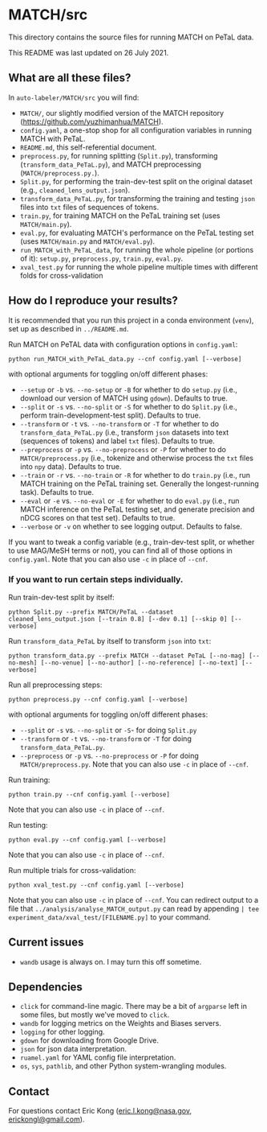 # MATCH/src

This directory contains the source files for running MATCH on PeTaL data.

This README was last updated on 26 July 2021.

## What are all these files?

In `auto-labeler/MATCH/src` you will find:
- `MATCH/`, our slightly modified version of the MATCH repository (https://github.com/yuzhimanhua/MATCH).
- `config.yaml`, a one-stop shop for all configuration variables in running MATCH with PeTaL.
- `README.md`, this self-referential document.
- `preprocess.py`, for running splitting (`Split.py`), transforming (`transform_data_PeTaL.py`), and MATCH preprocessing (`MATCH/preprocess.py.`).
- `Split.py`, for performing the train-dev-test split on the original dataset (e.g., `cleaned_lens_output.json`).
- `transform_data_PeTaL.py`, for transforming the training and testing `json` files into `txt` files of sequences of tokens.
- `train.py`, for training MATCH on the PeTaL training set (uses `MATCH/main.py`).
- `eval.py`, for evaluating MATCH's performance on the PeTaL testing set (uses `MATCH/main.py` and `MATCH/eval.py`).
- `run_MATCH_with_PeTaL_data`, for running the whole pipeline (or portions of it): `setup.py`, `preprocess.py`, `train.py`, `eval.py`.
- `xval_test.py` for running the whole pipeline multiple times with different folds for cross-validation

## How do I reproduce your results?

It is recommended that you run this project in a conda environment (`venv`), set up as described in `../README.md`.

Run MATCH on PeTAL data with configuration options in `config.yaml`:

```
python run_MATCH_with_PeTaL_data.py --cnf config.yaml [--verbose]
```
with optional arguments for toggling on/off different phases:
- `--setup` or `-b` vs. `--no-setup` or `-B` for whether to do `setup.py` (i.e., download our version of MATCH using `gdown`). Defaults to true.
- `--split` or `-s` vs. `--no-split` or `-S` for whether to do `Split.py` (i.e., perform train-development-test split). Defaults to true.
- `--transform` or `-t` vs. `--no-transform` or `-T` for whether to do `transform_data_PeTaL.py` (i.e., transform `json` datasets into text (sequences of tokens) and label `txt` files). Defaults to true.
- `--preprocess` or `-p` vs. `--no-preprocess` or `-P` for whether to do `MATCH/preprocess.py` (i.e., tokenize and otherwise process the `txt` files into `npy` data). Defaults to true.
- `--train` or `-r` vs. `--no-train` or `-R` for whether to do `train.py` (i.e., run MATCH training on the PeTaL training set. Generally the longest-running task). Defaults to true.
- `--eval` or `-e` vs. `--no-eval` or `-E` for whether to do `eval.py` (i.e., run MATCH inference on the PeTaL testing set, and generate precision and nDCG scores on that test set). Defaults to true.
- `--verbose` or `-v` on whether to see logging output. Defaults to false.

If you want to tweak a config variable (e.g., train-dev-test split, or whether to use MAG/MeSH terms or not), you can find all of those options in `config.yaml`. Note that you can also use `-c` in place of `--cnf`.

### If you want to run certain steps individually.

Run train-dev-test split by itself:

```
python Split.py --prefix MATCH/PeTaL --dataset cleaned_lens_output.json [--train 0.8] [--dev 0.1] [--skip 0] [--verbose]
```

Run `transform_data_PeTaL` by itself to transform `json` into `txt`:

```
python transform_data.py --prefix MATCH --dataset PeTaL [--no-mag] [--no-mesh] [--no-venue] [--no-author] [--no-reference] [--no-text] [--verbose]
```

Run all preprocessing steps:

```
python preprocess.py --cnf config.yaml [--verbose]
```
with optional arguments for toggling on/off different phases:
- `--split` or `-s` vs. `--no-split` or `-S`- for doing `Split.py`
- `--transform` or `-t` vs. `--no-transform` or `-T` for doing `transform_data_PeTaL.py`.
- `--preprocess` or `-p` vs. `--no-preprocess` or `-P` for doing `MATCH/preprocess.py`.
Note that you can also use `-c` in place of `--cnf`.

Run training:

```
python train.py --cnf config.yaml [--verbose]
```
Note that you can also use `-c` in place of `--cnf`.

Run testing:

```
python eval.py --cnf config.yaml [--verbose]
```
Note that you can also use `-c` in place of `--cnf`.

Run multiple trials for cross-validation:

```
python xval_test.py --cnf config.yaml [--verbose]
```
Note that you can also use `-c` in place of `--cnf`.
You can redirect output to a file that `../analysis/analyse_MATCH_output.py` can read by appending `| tee experiment_data/xval_test/[FILENAME.py]` to your command.

## Current issues

- `wandb` usage is always on. I may turn this off sometime.

## Dependencies

- `click` for command-line magic. There may be a bit of `argparse` left in some files, but mostly we've moved to `click`.
- `wandb` for logging metrics on the Weights and Biases servers.
- `logging` for other logging.
- `gdown` for downloading from Google Drive.
- `json` for json data interpretation.
- `ruamel.yaml` for YAML config file interpretation.
- `os`, `sys`, `pathlib`, and other Python system-wrangling modules.

## Contact

For questions contact Eric Kong (eric.l.kong@nasa.gov, erickongl@gmail.com).
